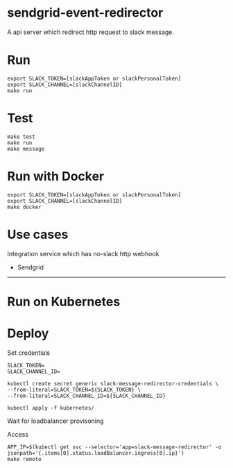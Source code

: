 sendgrid-event-redirector
===
A api server which redirect http request to slack message.

# Run

```
export SLACK_TOKEN=[slackAppToken or slackPersonalToken]
export SLACK_CHANNEL=[slackChannelID]
make run
```

# Test
```
make test
make run
make message
```

# Run with Docker

```
export SLACK_TOKEN=[slackAppToken or slackPersonalToken]
export SLACK_CHANNEL=[slackChannelID]
make docker
```

# Use cases

Integration service which has no-slack http webhook
- Sendgrid

---

Run on Kubernetes
===

# Deploy

Set credentials
```
SLACK_TOKEN=
SLACK_CHANNEL_ID=

kubectl create secret generic slack-message-redirector-credentials \
--from-literal=SLACK_TOKEN=${SLACK_TOKEN} \
--from-literal=SLACK_CHANNEL_ID=${SLACK_CHANNEL_ID}
```

```
kubectl apply -f kubernetes/
```

Wait for loadbalancer provisoning

Access
```
APP_IP=$(kubectl get svc --selector='app=slack-message-redirector' -o jsonpath='{.items[0].status.loadBalancer.ingress[0].ip}')
make remote
```
